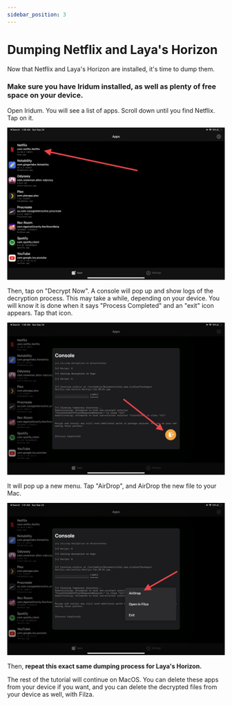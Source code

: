 ```yaml
---
sidebar_position: 3
---
```


# Dumping Netflix and Laya's Horizon

Now that Netflix and Laya's Horizon are installed, it's time to dump them.

### Make sure you have Iridum installed, as well as plenty of free space on your device.

Open Iridum. You will see a list of apps. Scroll down until you find Netflix. Tap on it.

![Iridium](/img/ipad11.png)

Then, tap on "Decrypt Now". A console will pop up and show logs of the decryption process. This may take a while, depending on your device. You will know it is done when it says "Process Completed" and an "exit" icon appears. Tap that icon.

![Decrypt Now](/img/ipad12.png)

It will pop up a new menu. Tap "AirDrop", and AirDrop the new file to your Mac.

![AirDrop](/img/ipad13.png)

Then, **repeat this exact same dumping process for Laya's Horizon.** 

The rest of the tutorial will continue on MacOS. You can delete these apps from your device if you want, and you can delete the decrypted files from your device as well, with Filza.